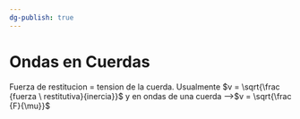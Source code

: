 ```yaml
---
dg-publish: true
---
```

# Ondas en Cuerdas
Fuerza de restitucion  = tension de la cuerda. Usualmente $v = \sqrt{\frac {fuerza \ restitutiva}{inercia}}$ y en ondas de una cuerda -->$v = \sqrt{\frac {F}{\mu}}$
